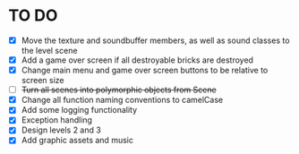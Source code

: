 # TO DO

* [X] Move the texture and soundbuffer members, as well as sound classes to the level scene
* [X] Add a game over screen if all destroyable bricks are destroyed
* [X] Change main menu and game over screen buttons to be relative to screen size
* [ ] ~~Turn all scenes into polymorphic objects from Scene~~
* [X] Change all function naming conventions to camelCase
* [X] Add some logging functionality
* [X] Exception handling
* [X] Design levels 2 and 3
* [X] Add graphic assets and music